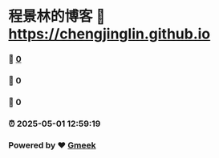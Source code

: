 # 程景林的博客 :link: https://chengjinglin.github.io 
### :page_facing_up: [0](https://chengjinglin.github.io/tag.html) 
### :speech_balloon: 0 
### :hibiscus: 0 
### :alarm_clock: 2025-05-01 12:59:19 
### Powered by :heart: [Gmeek](https://github.com/Meekdai/Gmeek)
